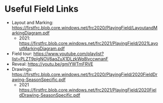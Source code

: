 # Useful Field Links
* Layout and Marking: https://firstfrc.blob.core.windows.net/frc2020/PlayingField/LayoutandMarkingDiagram.pdf
  * 2021: https://firstfrc.blob.core.windows.net/frc2021/PlayingField/2021LayoutMarkingDiagram.pdf
* Field tour: https://www.youtube.com/playlist?list=PLZT9pIgNOV6aqZuX1DLzkWq8lvccwnanF
* Reveal: https://youtu.be/gmiYWTmFRVE
* Drawings: https://firstfrc.blob.core.windows.net/frc2020/PlayingField/2020FieldDrawing-SeasonSpecific.pdf
  * 2021 https://firstfrc.blob.core.windows.net/frc2021/PlayingField/2020FieldDrawing-SeasonSpecific.pdf
